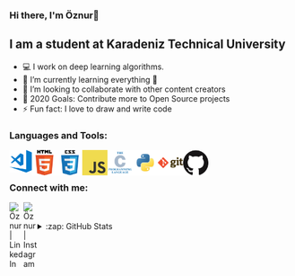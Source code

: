 ### Hi there, I'm Öznur👋


## I am a student at Karadeniz Technical University
- 💻 I work on deep learning algorithms.
- 🌱 I’m currently learning everything 🤣
- 👯 I’m looking to collaborate with other content creators
- 🥅 2020 Goals: Contribute more to Open Source projects
- ⚡ Fun fact: I love to draw and write code





### Languages and Tools:
<img align="left" alt="Visual Studio Code" width="40px" src="https://raw.githubusercontent.com/github/explore/80688e429a7d4ef2fca1e82350fe8e3517d3494d/topics/visual-studio-code/visual-studio-code.png" />
<img align="left" alt="HTML5" width="45px" src="https://raw.githubusercontent.com/github/explore/80688e429a7d4ef2fca1e82350fe8e3517d3494d/topics/html/html.png" />
<img align="left" alt="CSS3" width="45px" src="https://raw.githubusercontent.com/github/explore/80688e429a7d4ef2fca1e82350fe8e3517d3494d/topics/css/css.png" />
<img align="left" alt="JavaScript" width="45px" src="https://raw.githubusercontent.com/github/explore/80688e429a7d4ef2fca1e82350fe8e3517d3494d/topics/javascript/javascript.png" />
<img align="left" alt="C" width="45px" src="https://raw.githubusercontent.com/github/explore/80688e429a7d4ef2fca1e82350fe8e3517d3494d/topics/c/c.png" />
<img align="left" alt="Python" width="45px" src="https://raw.githubusercontent.com/github/explore/80688e429a7d4ef2fca1e82350fe8e3517d3494d/topics/python/python.png"" />
<img align="left" alt="Git" width="45px" src="https://raw.githubusercontent.com/github/explore/80688e429a7d4ef2fca1e82350fe8e3517d3494d/topics/git/git.png" />
<img align="left" alt="GitHub" width="45px" src="https://raw.githubusercontent.com/github/explore/78df643247d429f6cc873026c0622819ad797942/topics/github/github.png" />
<br />
<br />


### Connect with me:


<a href="https://www.linkedin.com/in/software-oznur/">
  <img align="left" alt="Öznur | LinkedIn" width="25px"  src="https://cdn.jsdelivr.net/npm/simple-icons@v3/icons/linkedin.svg" />
</a>
<a href="https://www.instagram.com/oznurrrkok/">
  <img align="left" alt="Öznur  | Instagram" width="25px" src="https://cdn.jsdelivr.net/npm/simple-icons@v3/icons/instagram.svg" />
</a>
<br />
<br />
<details>
  <summary>:zap: GitHub Stats</summary>

  <img align="left" alt="Öznur's GitHub Stats" src="https://github-readme-stats.codestackr.vercel.app/api?username=oznur-ceng&show_icons=true&hide_border=true&title_color=fff&theme=dark" />

</details>
